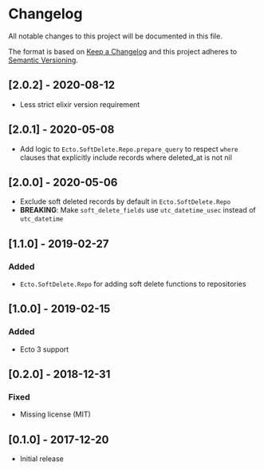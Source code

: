 # Changelog

All notable changes to this project will be documented in this file.

The format is based on [Keep a Changelog](http://keepachangelog.com/en/1.0.0/)
and this project adheres to [Semantic Versioning](http://semver.org/spec/v2.0.0.html).

## [2.0.2] - 2020-08-12

- Less strict elixir version requirement

## [2.0.1] - 2020-05-08

- Add logic to `Ecto.SoftDelete.Repo.prepare_query` to respect `where` clauses
  that explicitly include records where deleted_at is not nil

## [2.0.0] - 2020-05-06

- Exclude soft deleted records by default in `Ecto.SoftDelete.Repo`
- **BREAKING**: Make `soft_delete_fields` use `utc_datetime_usec` instead of `utc_datetime`

## [1.1.0] - 2019-02-27

### Added

- `Ecto.SoftDelete.Repo` for adding soft delete functions to repositories

## [1.0.0] - 2019-02-15

### Added

- Ecto 3 support

## [0.2.0] - 2018-12-31

### Fixed

- Missing license (MIT)

## [0.1.0] - 2017-12-20

- Initial release
